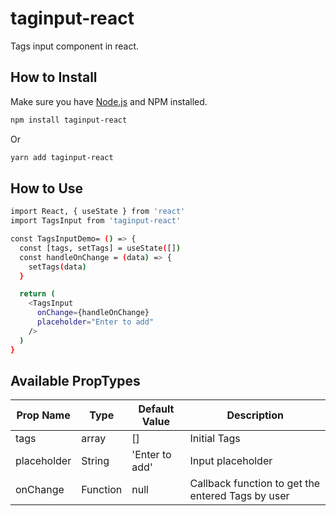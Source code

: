 # taginput-react

Tags input component in react.

## How to Install

Make sure you have [Node.js](http://nodejs.org/) and NPM installed.

```sh
npm install taginput-react
```
Or
```sh
yarn add taginput-react
```

## How to Use

```sh
import React, { useState } from 'react'
import TagsInput from 'taginput-react'

const TagsInputDemo= () => {
  const [tags, setTags] = useState([])
  const handleOnChange = (data) => {
    setTags(data)
  }

  return (
    <TagsInput
      onChange={handleOnChange}
      placeholder="Enter to add"
    />
  )
}
```

## Available PropTypes

| Prop Name | Type | Default Value | Description |
| --- | --- | --- | --- |
| tags | array | [] | Initial Tags |
| placeholder | String | 'Enter to add' | Input placeholder |
| onChange | Function | null | Callback function to get the entered Tags by user |